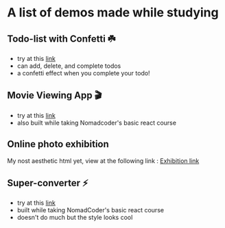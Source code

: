 # A list of demos made while studying

## Todo-list with Confetti ☘️
* try at this <a href="https://hseontodos.vercel.app/">link</a>
* can add, delete, and complete todos
* a confetti effect when you complete your todo!

## Movie Viewing App 🎬
* try at this <a href="https://movie-react-hseon.vercel.app/">link</a>
* also built while taking Nomadcoder's basic react course

## Online photo exhibition
My nost aesthetic html yet, view at the following link : <a href="https://hseon-summer-exhibition.vercel.app/">Exhibition link</a>

## Super-converter ⚡️
* try at this <a href="https://super-converter-react.vercel.app/">link</a>
* built while taking NomadCoder's basic react course
* doesn't do much but the style looks cool

